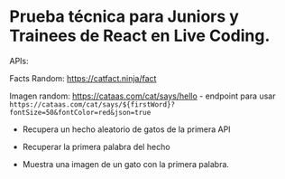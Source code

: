 # Prueba técnica para Juniors y Trainees de React en Live Coding.

APIs:

Facts Random: https://catfact.ninja/fact

Imagen random: https://cataas.com/cat/says/hello
    - endpoint para usar `https://cataas.com/cat/says/${firstWord}?fontSize=50&fontColor=red&json=true`

- Recupera un hecho aleatorio de gatos de la primera API

- Recuperar la primera palabra del hecho

- Muestra una imagen de un gato con la primera palabra.